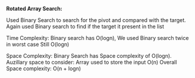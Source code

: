**Rotated Array Search:**

Used Binary Search to search for the pivot and compared with the target.
Again used Binary search to find if the target it present in the list

Time Complexity:
Binary search has O(logn), We used Binary search twice in worst case
Still O(logn)

Space Complexity:
Binary Search has Space complexity of O(logn). 
Auzillary space to consider:
Array used to store the input O(n)
Overall Space complexity: O(n + logn)